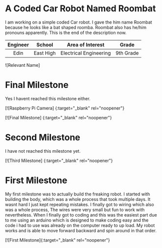 ﻿# A Coded Car Robot Named Roombat
I am working on a simple coded Car robot. I gave the him name Roombat because he looks like a bat shaped roomba. Roombat also has he/him pronouns apparently. This is the end of the description now.

| **Engineer** | **School** | **Area of Interest** | **Grade** |
|:--:|:--:|:--:|:--:|
| Edin | East High | Electrical Engineering | 9th Grade

![Relevant Name]  
# Final Milestone
Yes I havent reached this milestone either.

[![Raspberry Pi Camera] {:target="_blank" rel="noopener"}

[![Final Milestone] {:target="_blank" rel="noopener"}

# Second Milestone
I have not reached this milestone yet. 

[![Third Milestone] {:target="_blank" rel="noopener"}
# First Milestone
  

My first milestone was to actually build the freaking robot. I started with building the body, which was a whole process that took multiple days. It wasnt hard I just kept repeating mistakes. I finally got to wiring which also was a whole process, The wires were very small but fun to work with nevertheless. When I finally got to coding and this was the easiest part due to me using an arduino which is designed to make coding easy and the code i had to use was already on the computer ready to up load. My robot works and is able to move forward backward and spin around in that order.

[![First Milestone]{:target="_blank" rel="noopener"}

